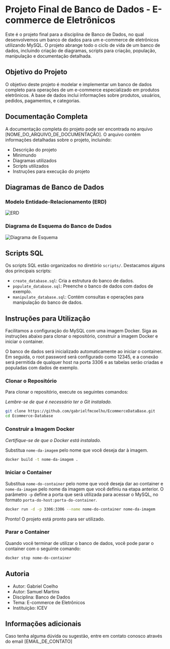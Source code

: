 # Projeto Final de Banco de Dados - E-commerce de Eletrônicos

Este é o projeto final para a disciplina de Banco de Dados, no qual desenvolvemos um banco de dados para um e-commerce de eletrônicos utilizando MySQL. O projeto abrange todo o ciclo de vida de um banco de dados, incluindo criação de diagramas, scripts para criação, população, manipulação e documentação detalhada.

## Objetivo do Projeto

O objetivo deste projeto é modelar e implementar um banco de dados completo para operações de um e-commerce especializado em produtos eletrônicos. A base de dados inclui informações sobre produtos, usuários, pedidos, pagamentos, e categorias.

## Documentação Completa

A documentação completa do projeto pode ser encontrada no arquivo [NOME_DO_ARQUIVO_DE_DOCUMENTAÇÃO]. O arquivo contém informações detalhadas sobre o projeto, incluindo:

- Descrição do projeto
- Minimundo
- Diagramas utilizados
- Scripts utilizados
- Instruções para execução do projeto

## Diagramas de Banco de Dados

### Modelo Entidade-Relacionamento (ERD)
![ERD](link_para_imagem_erd.png)

### Diagrama de Esquema do Banco de Dados
![Diagrama de Esquema](link_para_imagem_schema.png)

## Scripts SQL

Os scripts SQL estão organizados no diretório `scripts/`. Destacamos alguns dos principais scripts:

- `create_database.sql`: Cria a estrutura do banco de dados.
- `populate_database.sql`: Preenche o banco de dados com dados de exemplo.
- `manipulate_database.sql`: Contém consultas e operações para manipulação do banco de dados.

## Instruções para Utilização

Facilitamos a configuração do MySQL com uma imagem Docker. Siga as instruções abaixo para clonar o repositório, construir a imagem Docker e iniciar o container.

O banco de dados será inicializado automaticamente ao iniciar o container. Em seguida, o root password será configurado como 12345, e a conexão será permitida de qualquer host na porta 3306 e as tabelas serão criadas e populadas com dados de exemplo.

### Clonar o Repositório

Para clonar o repositório, execute os seguintes comandos:

*Lembre-se de que é necessário ter o Git instalado.*

```bash
git clone https://github.com/gabrielfmcoelho/EcommerceDataBase.git
cd Ecommerce-Database
```

### Construir a Imagem Docker

*Certifique-se de que o Docker está instalado.*

Substitua `nome-da-imagem` pelo nome que você deseja dar à imagem.

```bash
docker build -t nome-da-imagem .
```

### Iniciar o Container

Substitua `nome-do-container` pelo nome que você deseja dar ao container e `nome-da-imagem` pelo nome da imagem que você definiu na etapa anterior. O parâmetro `-p` define a porta que será utilizada para acessar o MySQL, no formato `porta-do-host:porta-do-container`.

```bash
docker run -d -p 3306:3306 --name nome-do-container nome-da-imagem
```

Pronto! O projeto está pronto para ser utilizado.

### Parar o Container

Quando você terminar de utilizar o banco de dados, você pode parar o container com o seguinte comando:

```bash
docker stop nome-do-container
```

## Autoria
* Autor: Gabriel Coelho
* Autor: Samuel Martins
* Disciplina: Banco de Dados
* Tema: E-commerce de Eletrônicos
* Instituição: ICEV

## Informações adicionais

Caso tenha alguma dúvida ou sugestão, entre em contato conosco através do email [EMAIL_DE_CONTATO]